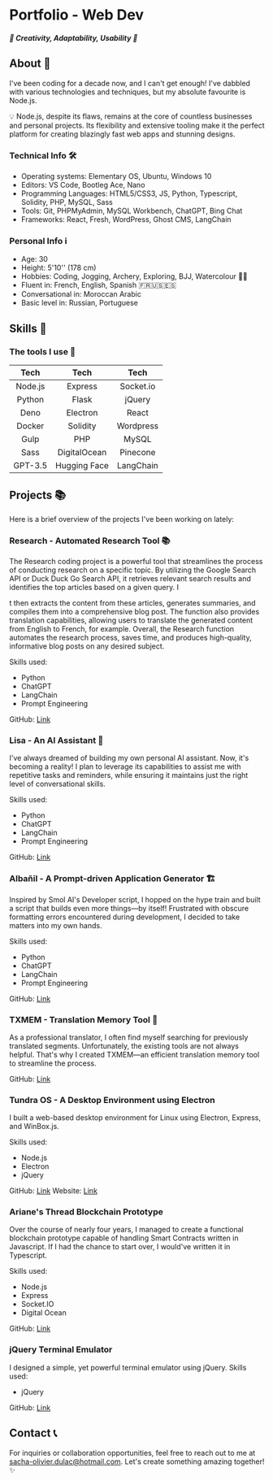 
# Portfolio - Web Dev
##### 🌟 Creativity, Adaptability, Usability  🌟

## About 👋
I've been coding for a decade now, and I can't get enough! I've dabbled with various technologies and techniques, but my absolute favourite is Node.js.

💡 Node.js, despite its flaws, remains at the core of countless businesses and personal projects. Its flexibility and extensive tooling make it the perfect platform for creating blazingly fast web apps and stunning designs.

### Technical Info 🛠️
- Operating systems: Elementary OS, Ubuntu, Windows 10
- Editors: VS Code, Bootleg Ace, Nano
- Programming Languages: HTML5/CSS3, JS, Python, Typescript, Solidity, PHP, MySQL, Sass
- Tools: Git, PHPMyAdmin, MySQL Workbench, ChatGPT, Bing Chat
- Frameworks: React, Fresh, WordPress, Ghost CMS, LangChain

### Personal Info ℹ️
- Age: 30
- Height: 5'10'' (178 cm)
- Hobbies: Coding, Jogging, Archery, Exploring, BJJ, Watercolour 🏹🎨
- Fluent in: French, English, Spanish 🇫🇷🇺🇸🇪🇸
- Conversational in: Moroccan Arabic
- Basic level in: Russian, Portuguese

## Skills 🚀
### The tools I use 🔧

| **Tech** | **Tech**     | **Tech**  |
|:--------:|:------------:|:---------:|
| Node.js  | Express      | Socket.io |
| Python   | Flask        | jQuery    |
| Deno     | Electron     | React     |
| Docker   | Solidity     | Wordpress |
| Gulp     | PHP          | MySQL     |
| Sass     | DigitalOcean | Pinecone  |
| GPT-3.5  | Hugging Face | LangChain |


## Projects 📚

Here is a brief overview of the projects I've been working on lately:

### Research - Automated Research Tool 📚
The Research coding project is a powerful tool that streamlines the process of conducting research on a specific topic. By utilizing the Google Search API or Duck Duck Go Search API, it retrieves relevant search results and identifies the top articles based on a given query. I

t then extracts the content from these articles, generates summaries, and compiles them into a comprehensive blog post. The function also provides translation capabilities, allowing users to translate the generated content from English to French, for example. Overall, the Research function automates the research process, saves time, and produces high-quality, informative blog posts on any desired subject.

Skills used:
- Python
- ChatGPT
- LangChain
- Prompt Engineering

GitHub: [Link](https://github.com/gultar/research)

### Lisa - An AI Assistant 🤖
I've always dreamed of building my own personal AI assistant. Now, it's becoming a reality! I plan to leverage its capabilities to assist me with repetitive tasks and reminders, while ensuring it maintains just the right level of conversational skills.

Skills used:
- Python
- ChatGPT
- LangChain
- Prompt Engineering


GitHub: [Link](https://github.com/gultar/txtmem)

### Albañil - A Prompt-driven Application Generator 🏗️
Inspired by Smol AI's Developer script, I hopped on the hype train and built a script that builds even more things—by itself! Frustrated with obscure formatting errors encountered during development, I decided to take matters into my own hands.

Skills used:
- Python
- ChatGPT
- LangChain
- Prompt Engineering

GitHub: [Link](https://github.com/gultar/albanil)

### TXMEM - Translation Memory Tool 📝
As a professional translator, I often find myself searching for previously translated segments. Unfortunately, the existing tools are not always helpful. That's why I created TXMEM—an efficient translation memory tool to streamline the process.

GitHub: [Link](https://github.com/gultar/txmem)

### Tundra OS - A Desktop Environment using Electron
I built a web-based desktop environment for Linux using Electron, Express, and WinBox.js.

Skills used:
- Node.js
- Electron
- jQuery

GitHub: [Link](https://github.com/gultar/tundraos)
Website: [Link](https://gultar.github.io/browser-os)

### Ariane's Thread Blockchain Prototype
Over the course of nearly four years, I managed to create a functional blockchain prototype capable of handling Smart Contracts written in Javascript. If I had the chance to start over, I would've written it in Typescript.

Skills used:
- Node.js
- Express
- Socket.IO
- Digital Ocean

GitHub: [Link](https://github.com/gultar/arianes-thread-blockchain)

### jQuery Terminal Emulator
I designed a simple, yet powerful terminal emulator using jQuery.
Skills used:
- jQuery

GitHub: [Link](https://github.com/gultar/tundraos)


## Contact 📞
For inquiries or collaboration opportunities, feel free to reach out to me at [sacha-olivier.dulac@hotmail.com](mailto:sacha-olivier.dulac@hotmail.com). Let's create something amazing together! ✨
